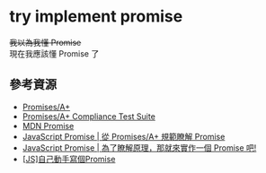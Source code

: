 # try implement promise

~~我以為我懂 Promise~~  
現在我應該懂 Promise 了

## 參考資源

- [Promises/A+](https://promisesaplus.com/)
- [Promises/A+ Compliance Test Suite](https://github.com/promises-aplus/promises-tests)
- [MDN Promise](https://developer.mozilla.org/zh-TW/docs/Web/JavaScript/Reference/Global_Objects/Promise)
- [JavaScript Promise | 從 Promises/A+ 規範瞭解 Promise](https://medium.com/%E6%89%8B%E5%AF%AB%E7%AD%86%E8%A8%98/promises-a-plus-330dda203569)
- [JavaScript Promise | 為了瞭解原理，那就來實作一個 Promise 吧!](https://medium.com/%E6%89%8B%E5%AF%AB%E7%AD%86%E8%A8%98/implement-promise-aed55f3e84e9)
- [[JS]自己動手寫個Promise](https://medium.com/@b97201019/%E8%87%AA%E5%B7%B1%E5%8B%95%E6%89%8B%E5%AF%AB%E5%80%8Bpromise-1afc578405ea)
